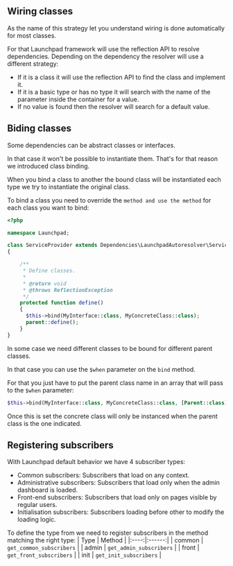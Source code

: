 ## Wiring classes
As the name of this strategy let you understand wiring is done automatically for most classes.

For that Launchpad framework will use the reflection API to resolve dependencies.
Depending on the dependency the resolver will use a different strategy:
- If it is a class it will use the reflection API to find the class and implement it.
- If it is a basic type or has no type it will search with the name of the parameter inside the container for a value.
- If no value is found then the resolver will search for a default value.

## Biding classes
Some dependencies can be abstract classes or interfaces.

In that case it won't be possible to instantiate them. That's for that reason we introduced class binding.

When you bind a class to another the bound class will be instantiated each type we try to instantiate the original class.

To bind a class you need to override the `` method and use the method `` for each class you want to bind:
```php
<?php

namespace Launchpad;

class ServiceProvider extends Dependencies\LaunchpadAutoresolver\ServiceProvider
{

    /**
     * Define classes.
     *
     * @return void
     * @throws ReflectionException
     */
    protected function define()
    {
      $this->bind(MyInterface::class, MyConcreteClass::class);
      parent::define();
    }
}
```

In some case we need different classes to be bound for different parent classes.

In that case you can use the `$when` parameter on the `bind` method.

For that you just have to put the parent class name in an array that will pass to the `$when` parameter:
```php
$this->bind(MyInterface::class, MyConcreteClass::class, [Parent::class]);
```
Once this is set the concrete class will only be instanced when the parent class is the one indicated.

## Registering subscribers

With Launchpad default behavior we have 4 subscriber types:
- Common subscribers: Subscribers that load on any context.
- Administrative subscribers: Subscribers that load only when the admin dashboard is loaded.
- Front-end subscribers: Subscribers that load only on pages visible by regular users.
- Initialisation subscribers: Subscribers loading before other to modify the loading logic.

To define the type from we need to register subscribers in the method matching the right type:
| Type | Method |
|:----:|:------:|
| common | `get_common_subscribers`   |
| admin  | `get_admin_subscribers`   |
| front  | `get_front_subscribers`   |
| init   | `get_init_subscribers`   |
